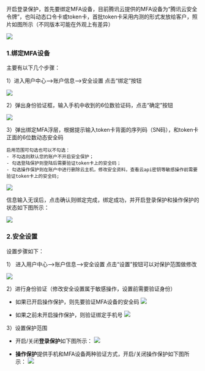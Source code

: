 
开启登录保护，首先要绑定MFA设备，目前腾讯云提供的MFA设备为“腾讯云安全令牌”，也叫动态口令卡或token卡，首批token卡采用内测的形式发放给客户，照片如图所示（不同版本可能在外观上有差异）

![](http://i.imgur.com/PvEJCGW.png)

### 1.绑定MFA设备

主要有以下几个步骤：

1）进入用户中心-->账户信息-->安全设置 点击“绑定”按钮

![](http://i.imgur.com/ggdSG85.png)

2）弹出身份验证框，输入手机中收到的6位数验证码，点击“确定”按钮

![](http://i.imgur.com/R6kAFPf.png)

3）弹出绑定MFA浮层，根据提示输入token卡背面的序列码（SN码），和token卡正面的6位数动态安全码

    启用范围可勾选也可以不勾选：
    - 不勾选则默认您的账户不开启安全保护；
    - 勾选登陆保护则登陆后需要验证token卡上的安全码；
    - 勾选操作保护则在账户中进行删除云主机，修改安全资料，查看云api密钥等敏感操作前需要验证token卡上的安全码;

![](http://i.imgur.com/YCdv7hT.png)

信息输入无误后，点击确认则绑定完成，绑定成功，并开启登录保护和操作保护的状态如下图所示：

![](http://i.imgur.com/XxXCIMT.png)


### 2.安全设置

设置步骤如下：

1） 进入用户中心-->账户信息-->安全设置 点击“设置”按钮可以对保护范围做修改

![](http://i.imgur.com/OSNfJVB.png)

2）进行身份验证（修改安全设置属于敏感操作，设置前需要验证身份）

  - 如果已开启操作保护，则先要验证MFA设备的安全码
  ![](http://i.imgur.com/aJPzsVL.png)

  - 如果之前未开启操作保护，则验证绑定手机号
  ![](http://i.imgur.com/uBCzqe6.png)

3）设置保护范围

  - 开启/关闭**登录保护**如下图所示：
  ![](http://i.imgur.com/X1GN6oQ.png)
  
  - **操作保护**提供手机和MFA设备两种验证方式，开启/关闭操作保护如下图所示：
  ![](http://i.imgur.com/okXzbdb.png)

